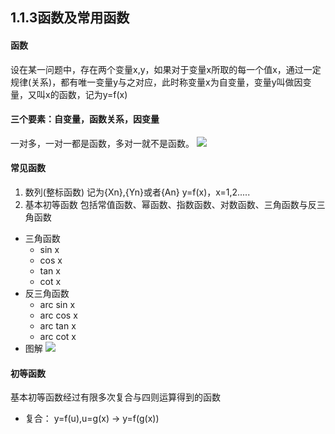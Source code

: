 ## 1.1.3函数及常用函数
#### 函数
设在某一问题中，存在两个变量x,y，如果对于变量x所取的每一个值x，通过一定规律(关系)，都有唯一变量y与之对应，此时称变量x为自变量，变量y叫做因变量，又叫x的函数，记为y=f(x)
#### 三个要素：自变量，函数关系，因变量
一对多，一对一都是函数，多对一就不是函数。
![](https://github.com/hjj5258/UniversityComputerProfessionalCourseSystem/blob/master/Advanced%20Mathematics/Photo/01-1-3hsdy.png)
#### 常见函数
1. 数列(整标函数) 记为{Xn},{Yn}或者{An}  y=f(x)，x=1,2.....
2. 基本初等函数
包括常值函数、幂函数、指数函数、对数函数、三角函数与反三角函数
- 三角函数
    - sin x
	- cos x
	- tan x
	- cot x
- 反三角函数
	- arc sin x
	- arc cos x
	- arc tan x
	- arc cot x
- 图解
![](https://github.com/hjj5258/UniversityComputerProfessionalCourseSystem/blob/master/Advanced%20Mathematics/Photo/01-1-3arc.png)
#### 初等函数
基本初等函数经过有限多次复合与四则运算得到的函数
- 复合：
	y=f(u),u=g(x) → y=f(g(x))
